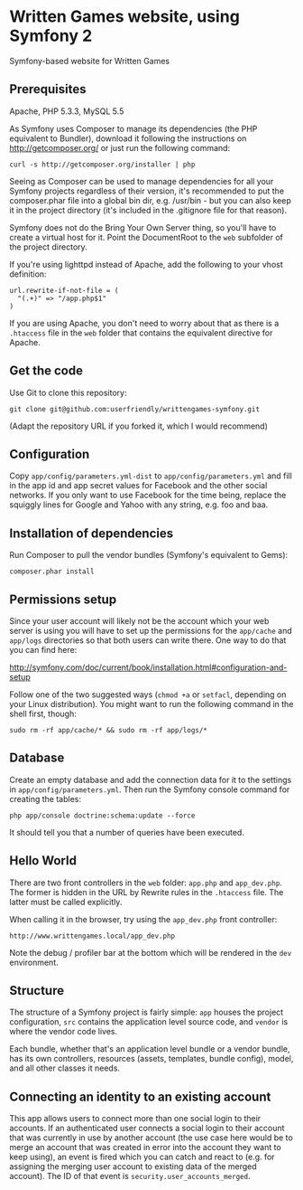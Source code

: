 Written Games website, using Symfony 2
======================================

Symfony-based website for Written Games

Prerequisites
-------------

Apache, PHP 5.3.3, MySQL 5.5

As Symfony uses Composer to manage its dependencies (the PHP equivalent to
Bundler), download it following the instructions on http://getcomposer.org/
or just run the following command:

    curl -s http://getcomposer.org/installer | php

Seeing as Composer can be used to manage dependencies for all your Symfony
projects regardless of their version, it's recommended to put the composer.phar
file into a global bin dir, e.g. /usr/bin - but you can also keep it in the
project directory (it's included in the .gitignore file for that reason).

Symfony does not do the Bring Your Own Server thing, so you'll have to create a
virtual host for it. Point the DocumentRoot to the `web` subfolder of the project
directory.

If you're using lighttpd instead of Apache, add the following to your vhost
definition:

```
url.rewrite-if-not-file = (
  "(.+)" => "/app.php$1"
)
```

If you are using Apache, you don't need to worry about that as there is a `.htaccess`
file in the `web` folder that contains the equivalent directive for Apache.

Get the code
------------

Use Git to clone this repository:

    git clone git@github.com:userfriendly/writtengames-symfony.git

(Adapt the repository URL if you forked it, which I would recommend)

Configuration
-------------

Copy `app/config/parameters.yml-dist` to `app/config/parameters.yml` and fill in
the app id and app secret values for Facebook and the other social networks.
If you only want to use Facebook for the time being, replace the squiggly lines
for Google and Yahoo with any string, e.g. foo and baa.

Installation of dependencies
----------------------------

Run Composer to pull the vendor bundles (Symfony's equivalent to Gems):

    composer.phar install

Permissions setup
-----------------

Since your user account will likely not be the account which your web server is using
you will have to set up the permissions for the `app/cache` and `app/logs` directories
so that both users can write there. One way to do that you can find here:

http://symfony.com/doc/current/book/installation.html#configuration-and-setup

Follow one of the two suggested ways (`chmod +a` or `setfacl`, depending on your Linux
distribution). You might want to run the following command in the shell first, though:

    sudo rm -rf app/cache/* && sudo rm -rf app/logs/*

Database
--------

Create an empty database and add the connection data for it to the settings in
`app/config/parameters.yml`. Then run the Symfony console command for creating
the tables:

    php app/console doctrine:schema:update --force

It should tell you that a number of queries have been executed.

Hello World
-----------

There are two front controllers in the `web` folder: `app.php` and `app_dev.php`.
The former is hidden in the URL by Rewrite rules in the `.htaccess` file. The
latter must be called explicitly.

When calling it in the browser, try using the `app_dev.php` front controller:

    http://www.writtengames.local/app_dev.php

Note the debug / profiler bar at the bottom which will be rendered in the `dev`
environment.

Structure
---------

The structure of a Symfony project is fairly simple: `app` houses the project
configuration, `src` contains the application level source code, and `vendor`
is where the vendor code lives.

Each bundle, whether that's an application level bundle or a vendor bundle,
has its own controllers, resources (assets, templates, bundle config), model,
and all other classes it needs.

Connecting an identity to an existing account
---------------------------------------------

This app allows users to connect more than one social login to their accounts.
If an authenticated user connects a social login to their account that was
currently in use by another account (the use case here would be to merge an
account that was created in error into the account they want to keep using),
an event is fired which you can catch and react to (e.g. for assigning the
merging user account to existing data of the merged account). The ID of that
event is `security.user_accounts_merged`.
